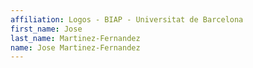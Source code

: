```yaml
---
affiliation: Logos - BIAP - Universitat de Barcelona
first_name: Jose
last_name: Martinez-Fernandez
name: Jose Martinez-Fernandez
---
```

